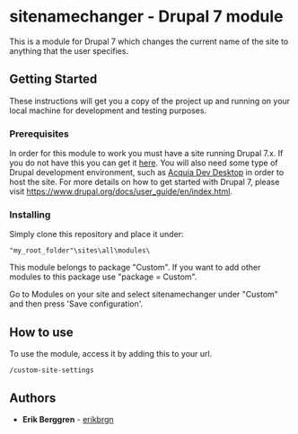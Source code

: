 # sitenamechanger - Drupal 7 module
This is a module for Drupal 7 which changes the current name of the site to anything that the user specifies.

## Getting Started

These instructions will get you a copy of the project up and running on your local machine for development and testing purposes.

### Prerequisites

In order for this module to work you must have a site running Drupal 7.x. If you do not have this you can get it [here](https://www.drupal.org/project/drupal). You will also need some type of Drupal development environment, such as [Acquia Dev Desktop](https://dev.acquia.com/downloads) in order to host the site. For more details on how to get started with Drupal 7, please visit https://www.drupal.org/docs/user_guide/en/index.html.



### Installing

Simply clone this repository and place it under:
```
"my_root_folder"\sites\all\modules\
```
This module belongs to package "Custom". If you want to add other modules to this package use "package = Custom".

Go to Modules on your site and select sitenamechanger under "Custom" and then press 'Save configuration'.

## How to use
To use the module, access it by adding this to your url.
```
/custom-site-settings
```

## Authors

* **Erik Berggren**  - [erikbrgn](https://github.com/erikbrgn)


